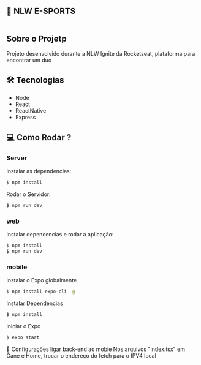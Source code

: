 ## 🚀 NLW E-SPORTS
<img alt="" title="" src="https://i.imgur.com/dQjT4AL.png" />


## Sobre o Projetp 
Projeto desenvolvido durante a NLW Ignite da Rocketseat, plataforma para encontrar um duo 


## 🛠 Tecnologias

- Node
- React
- ReactNative
- Express

## 💻 Como Rodar ?

### Server 

Instalar as dependencias:
```sh
$ npm install
```

Rodar o Servidor:
```sh
$ npm run dev
```

### web

Instalar depencencias e rodar a aplicação:
```sh
$ npm install
$ npm run dev
```

### mobile 

Instalar o Expo globalmente
```sh
$ npm install expo-cli -g
```
Instalar Dependencias
```sh
$ npm install 
```
Iniciar o Expo
```sh
$ expo start
```
📁 Configurações ligar back-end ao mobie
Nos arquivos "index.tsx" em Gane e Home, trocar o endereço do fetch para o IPV4 local
##
###
###
<img alt="" title="" src="https://i.imgur.com/dd69zKE.png" />

